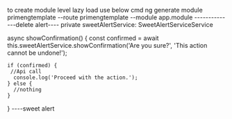 to create module level lazy load use below cmd
ng generate module primengtemplate --route primengtemplate --module app.module
--------------delete alert----
private sweetAlertService: SweetAlertServiceService

async showConfirmation() {
    const confirmed = await this.sweetAlertService.showConfirmation('Are you sure?', 'This action cannot be undone!');
    
    if (confirmed) {
     //Api call
      console.log('Proceed with the action.');
    } else {
      //nothing
    }
  }
  ----sweet alert
